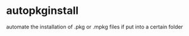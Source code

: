 autopkginstall
==============

automate the installation of .pkg or .mpkg files if put into a certain folder
